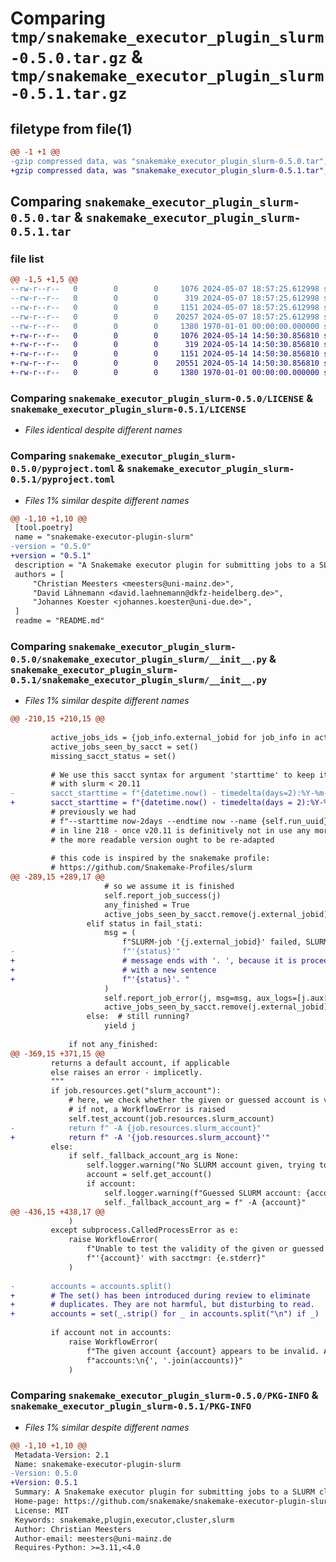 # Comparing `tmp/snakemake_executor_plugin_slurm-0.5.0.tar.gz` & `tmp/snakemake_executor_plugin_slurm-0.5.1.tar.gz`

## filetype from file(1)

```diff
@@ -1 +1 @@
-gzip compressed data, was "snakemake_executor_plugin_slurm-0.5.0.tar", max compression
+gzip compressed data, was "snakemake_executor_plugin_slurm-0.5.1.tar", max compression
```

## Comparing `snakemake_executor_plugin_slurm-0.5.0.tar` & `snakemake_executor_plugin_slurm-0.5.1.tar`

### file list

```diff
@@ -1,5 +1,5 @@
--rw-r--r--   0        0        0     1076 2024-05-07 18:57:25.612998 snakemake_executor_plugin_slurm-0.5.0/LICENSE
--rw-r--r--   0        0        0      319 2024-05-07 18:57:25.612998 snakemake_executor_plugin_slurm-0.5.0/README.md
--rw-r--r--   0        0        0     1151 2024-05-07 18:57:25.612998 snakemake_executor_plugin_slurm-0.5.0/pyproject.toml
--rw-r--r--   0        0        0    20257 2024-05-07 18:57:25.612998 snakemake_executor_plugin_slurm-0.5.0/snakemake_executor_plugin_slurm/__init__.py
--rw-r--r--   0        0        0     1380 1970-01-01 00:00:00.000000 snakemake_executor_plugin_slurm-0.5.0/PKG-INFO
+-rw-r--r--   0        0        0     1076 2024-05-14 14:50:30.856810 snakemake_executor_plugin_slurm-0.5.1/LICENSE
+-rw-r--r--   0        0        0      319 2024-05-14 14:50:30.856810 snakemake_executor_plugin_slurm-0.5.1/README.md
+-rw-r--r--   0        0        0     1151 2024-05-14 14:50:30.856810 snakemake_executor_plugin_slurm-0.5.1/pyproject.toml
+-rw-r--r--   0        0        0    20551 2024-05-14 14:50:30.856810 snakemake_executor_plugin_slurm-0.5.1/snakemake_executor_plugin_slurm/__init__.py
+-rw-r--r--   0        0        0     1380 1970-01-01 00:00:00.000000 snakemake_executor_plugin_slurm-0.5.1/PKG-INFO
```

### Comparing `snakemake_executor_plugin_slurm-0.5.0/LICENSE` & `snakemake_executor_plugin_slurm-0.5.1/LICENSE`

 * *Files identical despite different names*

### Comparing `snakemake_executor_plugin_slurm-0.5.0/pyproject.toml` & `snakemake_executor_plugin_slurm-0.5.1/pyproject.toml`

 * *Files 1% similar despite different names*

```diff
@@ -1,10 +1,10 @@
 [tool.poetry]
 name = "snakemake-executor-plugin-slurm"
-version = "0.5.0"
+version = "0.5.1"
 description = "A Snakemake executor plugin for submitting jobs to a SLURM cluster."
 authors = [
     "Christian Meesters <meesters@uni-mainz.de>",
     "David Lähnemann <david.laehnemann@dkfz-heidelberg.de>",
     "Johannes Koester <johannes.koester@uni-due.de>",
 ]
 readme = "README.md"
```

### Comparing `snakemake_executor_plugin_slurm-0.5.0/snakemake_executor_plugin_slurm/__init__.py` & `snakemake_executor_plugin_slurm-0.5.1/snakemake_executor_plugin_slurm/__init__.py`

 * *Files 1% similar despite different names*

```diff
@@ -210,15 +210,15 @@
 
         active_jobs_ids = {job_info.external_jobid for job_info in active_jobs}
         active_jobs_seen_by_sacct = set()
         missing_sacct_status = set()
 
         # We use this sacct syntax for argument 'starttime' to keep it compatible
         # with slurm < 20.11
-        sacct_starttime = f"{datetime.now() - timedelta(days=2):%Y-%m-%dT%H:00}"
+        sacct_starttime = f"{datetime.now() - timedelta(days = 2):%Y-%m-%dT%H:00}"
         # previously we had
         # f"--starttime now-2days --endtime now --name {self.run_uuid}"
         # in line 218 - once v20.11 is definitively not in use any more,
         # the more readable version ought to be re-adapted
 
         # this code is inspired by the snakemake profile:
         # https://github.com/Snakemake-Profiles/slurm
@@ -289,15 +289,17 @@
                     # so we assume it is finished
                     self.report_job_success(j)
                     any_finished = True
                     active_jobs_seen_by_sacct.remove(j.external_jobid)
                 elif status in fail_stati:
                     msg = (
                         f"SLURM-job '{j.external_jobid}' failed, SLURM status is: "
-                        f"'{status}'"
+                        # message ends with '. ', because it is proceeded
+                        # with a new sentence
+                        f"'{status}'. "
                     )
                     self.report_job_error(j, msg=msg, aux_logs=[j.aux["slurm_logfile"]])
                     active_jobs_seen_by_sacct.remove(j.external_jobid)
                 else:  # still running?
                     yield j
 
             if not any_finished:
@@ -369,15 +371,15 @@
         returns a default account, if applicable
         else raises an error - implicetly.
         """
         if job.resources.get("slurm_account"):
             # here, we check whether the given or guessed account is valid
             # if not, a WorkflowError is raised
             self.test_account(job.resources.slurm_account)
-            return f" -A {job.resources.slurm_account}"
+            return f" -A '{job.resources.slurm_account}'"
         else:
             if self._fallback_account_arg is None:
                 self.logger.warning("No SLURM account given, trying to guess.")
                 account = self.get_account()
                 if account:
                     self.logger.warning(f"Guessed SLURM account: {account}")
                     self._fallback_account_arg = f" -A {account}"
@@ -436,15 +438,17 @@
             )
         except subprocess.CalledProcessError as e:
             raise WorkflowError(
                 f"Unable to test the validity of the given or guessed SLURM account "
                 f"'{account}' with sacctmgr: {e.stderr}"
             )
 
-        accounts = accounts.split()
+        # The set() has been introduced during review to eliminate
+        # duplicates. They are not harmful, but disturbing to read.
+        accounts = set(_.strip() for _ in accounts.split("\n") if _)
 
         if account not in accounts:
             raise WorkflowError(
                 f"The given account {account} appears to be invalid. Available "
                 f"accounts:\n{', '.join(accounts)}"
             )
```

### Comparing `snakemake_executor_plugin_slurm-0.5.0/PKG-INFO` & `snakemake_executor_plugin_slurm-0.5.1/PKG-INFO`

 * *Files 1% similar despite different names*

```diff
@@ -1,10 +1,10 @@
 Metadata-Version: 2.1
 Name: snakemake-executor-plugin-slurm
-Version: 0.5.0
+Version: 0.5.1
 Summary: A Snakemake executor plugin for submitting jobs to a SLURM cluster.
 Home-page: https://github.com/snakemake/snakemake-executor-plugin-slurm
 License: MIT
 Keywords: snakemake,plugin,executor,cluster,slurm
 Author: Christian Meesters
 Author-email: meesters@uni-mainz.de
 Requires-Python: >=3.11,<4.0
```

